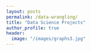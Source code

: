 ```yaml
---
layout: posts
permalink: /data-wrangling/
title: "Data Science Projects"
author_profile: true
header:
  image: "/images/graphs3.jpg"
---
```



